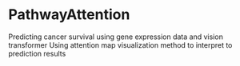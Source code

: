# PathwayAttention
Predicting cancer survival using gene expression data and vision transformer
Using attention map visualization method to interpret to prediction results

